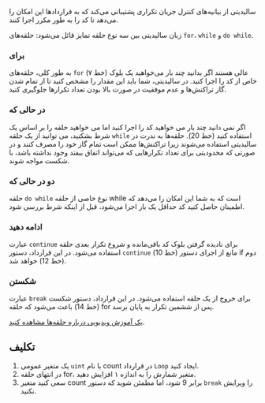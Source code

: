 سالیدیتی از بیانیه‌های کنترل جریان تکراری پشتیبانی می‌کند که به قراردادها این امکان را می‌دهد تا کد را به طور مکرر اجرا کنند.

زبان سالیدیتی بین سه نوع حلقه تمایز قائل می‌شود: حلقه‌های `for`، `while` و `do while`.

### برای

به طور کلی، حلقه‌های `for` (خط ۷) عالی هستند اگر بدانید چند بار می‌خواهید یک بلوک خاص از کد را اجرا کنید. در سالیدیتی، شما باید این مقدار را مشخص کنید تا از تمام شدن گاز تراکنش‌ها و عدم موفقیت در صورت بالا بودن تعداد تکرارها جلوگیری کنید.

### در حالی که

اگر نمی دانید چند بار می خواهید کد را اجرا کنید اما می خواهید حلقه را بر اساس یک شرط بشکنید، می توانید از یک حلقه `while` استفاده کنید (خط 20).
حلقه‌ها به ندرت در سالیدیتی استفاده می‌شوند زیرا تراکنش‌ها ممکن است تمام گاز خود را مصرف کنند و در صورتی که محدودیتی برای تعداد تکرارهایی که می‌تواند اتفاق بیفتد وجود نداشته باشد، با شکست مواجه شوند.

### دو در حالی که

حلقه `do while` نوع خاصی از حلقه while است که به شما این امکان را می‌دهد که اطمینان حاصل کنید کد حداقل یک بار اجرا می‌شود، قبل از اینکه شرط بررسی شود.

### ادامه دهید

عبارت `continue` برای نادیده گرفتن بلوک کد باقی‌مانده و شروع تکرار بعدی حلقه استفاده می‌شود. در این قرارداد، دستور `continue` (خط 10) مانع از اجرای دستور if دوم (خط 12) خواهد شد.

### شکستن

عبارت `break` برای خروج از یک حلقه استفاده می‌شود. در این قرارداد، دستور شکست (خط 14) باعث می‌شود که حلقه for پس از ششمین تکرار به پایان برسد.

<a href="https://www.youtube.com/watch?v=SB705OK3bUg" target="_blank">یک آموزش ویدیویی درباره حلقه‌ها مشاهده کنید</a>.

## تکلیف

1. یک متغیر عمومی `uint` با نام count در قرارداد `Loop` ایجاد کنید.
2. در انتهای حلقه for، متغیر شمارش را به اندازه ۱ افزایش دهید.
3. سعی کنید متغیر count برابر 9 شود، اما مطمئن شوید که دستور `break` را ویرایش نکنید.